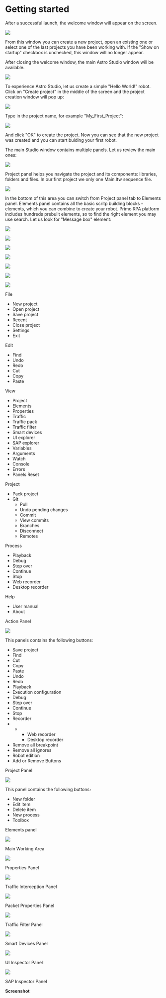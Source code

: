 # Getting started

After a successful launch, the welcome window will appear on the screen.

![](<../.gitbook/assets/Astro_Studio_Install_13.png>)

From this window you can create a new project, open an existing one or select one of the last projects you have been working with. 
If the "Show on startup" checkbox is unchecked, this window will no longer appear.

After closing the welcome window, the main Astro Studio window will be available.

![](<../.gitbook/assets/Astro_Studio_Install_14.png>)

To experience Astro Studio, let us create a simple "Hello World!" robot. 
Click on "Create project" in the middle of the screen and the project creation window will pop up: 

![](<../.gitbook/assets/Getting_Started_1.png>)

Type in the project name, for example "My_First_Project":

![](<../.gitbook/assets/Getting_Started_2.png>)

And click "OK" to create the project.
Now you can see that the new project was created and you can start buiding your first robot. 

The main Studio window contains multiple panels. Let us review the main ones: 

![](<../.gitbook/assets/Getting_Started_3.png>)

Project panel helps you navigate the project and its components: libraries, folders and files. In our first project we only one Main.ltw sequence file. 

![](<../.gitbook/assets/Project_Panel.png>)

In the bottom of this area you can switch from Project panel tab to Elements panel. 
Elements panel contains all the basic scritp building blocks - elements, which you can combine to create your robot. Primo RPA platform includes hundreds prebuilt elements, so to find the right element you may use search. Let us look for "Message box" element:

![](<../.gitbook/assets/Getting_Started_4.png>)



![](<../.gitbook/assets/Getting_Started_5.png>)

![](<../.gitbook/assets/Getting_Started_6.png>)

![](<../.gitbook/assets/Getting_Started_7.png>)

![](<../.gitbook/assets/Getting_Started_8.png>)

![](<../.gitbook/assets/Getting_Started_9.png>)

![](<../.gitbook/assets/Getting_Started_10.png>)



File

* New project
* Open project
* Save project
* Recent
* Close project
* Settings
* Exit

Edit

* Find
* Undo
* Redo
* Cut
* Copy
* Paste

View

* Project
* Elements
* Properties
* Traffic
* Traffic pack
* Traffic filter
* Smart devices
* UI explorer
* SAP explorer
* Variables
* Arguments
* Watch
* Console
* Errors
* Panels Reset

Project

* Pack project
* Git
  * Pull
  * Undo pending changes
  * Commit
  * View commits
  * Branches
  * Disconnect
  * Remotes

Process

* Playback
* Debug
* Step over
* Continue
* Stop
* Web recorder
* Desktop recorder

Help

* User manual
* About

Action Panel

![](<../.gitbook/assets/image (325).png>)

This panels contains the following buttons:

* Save project
* Find
* Cut
* Copy
* Paste
* Undo
* Redo
* Playback
* Execution configuration
* Debug
* Step over
* Continue
* Stop
* Recorder
*
  *
    * Web recorder
    * Desktop recorder
* Remove all breakpoint
* Remove all ignores
* Robot edition
* Add or Remove Buttons

Project Panel

![](<../.gitbook/assets/4 (12).png>)

This panel contains the following buttons։

* New folder
* Edit item
* Delete item
* New process
* Toolbox

Elements panel

![](<../.gitbook/assets/5 (3).png>)

Main Working Area

![](<../.gitbook/assets/6 (5).png>)

Properties Panel

![](<../.gitbook/assets/7 (10).png>)

Traffic Interception Panel

![](<../.gitbook/assets/8 (1).png>)

Packet Properties Panel

![](<../.gitbook/assets/9 (2).png>)

Traffic Filter Panel

![](<../.gitbook/assets/10 (2).png>)

Smart Devices Panel

![](<../.gitbook/assets/11 (4).png>)

UI Inspector Panel

![](../.gitbook/assets/12.png)

SAP Inspector Panel

**Screenshot**
